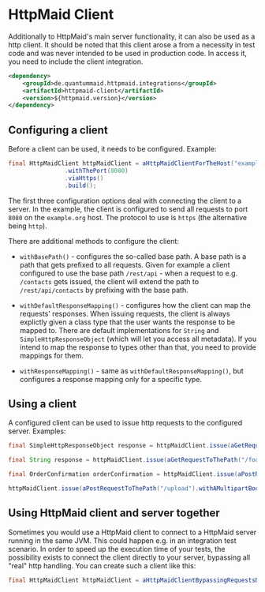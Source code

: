 # HttpMaid Client

Additionally to HttpMaid's main server functionality, it can also be used as a http client.
It should be noted that this client arose a from a necessity in test code and was never
intended to be used in production code.
In access it, you need to include the client integration.

```xml
<dependency>
    <groupId>de.quantummaid.httpmaid.integrations</groupId>
    <artifactId>httpmaid-client</artifactId>
    <version>${httpmaid.version}</version>
</dependency>
```
## Configuring a client
Before a client can be used, it needs to be configured. Example:

```java
final HttpMaidClient httpMaidClient = aHttpMaidClientForTheHost("example.org")
                .withThePort(8080)
                .viaHttps()
                .build();
```

The first three configuration options deal with connecting the client to a server.
In the example, the client is configured to send all requests to port `8080` on the `example.org` host. The
protocol to use is `https` (the alternative being `http`).

There are additional methods to configure the client:

- `withBasePath()` - configures the so-called base path. A base path is a path that gets prefixed to all requests. Given for example
                     a client configured to use the base path `/rest/api` - when a request to e.g. `/contacts` gets
                     issued, the client will extend the path to `/rest/api/contacts` by prefixing with the base path.

- `withDefaultResponseMapping()` - configures how the client can map the requests' responses. When issuing requests,
the client is always explictly given a class type that the user wants the response to be mapped to. There are default implementations
for `String` and `SimpleHttpResponseObject` (which will let you access all metadata). If you intend to map the response to types other than
that, you need to provide mappings for them.

- `withResponseMapping()` - same as `withDefaultResponseMapping()`, but configures a response mapping only for a specific type.

## Using a client
A configured client can be used to issue http requests to the configured server. Examples:

```java
final SimpleHttpResponseObject response = httpMaidClient.issue(aGetRequestToThePath("/foo"));
```

```java
final String response = httpMaidClient.issue(aGetRequestToThePath("/foo").mappedToString());
```

```java
final OrderConfirmation orderConfirmation = httpMaidClient.issue(aPostRequestToThePath("/placeOrder").withTheBody("{articleId: 4324923}").mappedTo(OrderConfirmation.class));
```

```java
httpMaidClient.issue(aPostRequestToThePath("/upload").withAMultipartBodyWithTheParts(aPartWithTheControlName("file").withTheFileName("file.txt").withTheContent(myStream)))
```

## Using HttpMaid client and server together
Sometimes you would use a HttpMaid client to connect to a HttpMaid server running in the same JVM.
This could happen e.g. in an integration test scenario. In order to speed up the execution time
of your tests, the possibility exists to connect the client directly to your server, bypassing
all "real" http handling. You can create such a client like this:

```java
final HttpMaidClient httpMaidClient = aHttpMaidClientBypassingRequestsDirectlyTo(httpMaid).build();
```